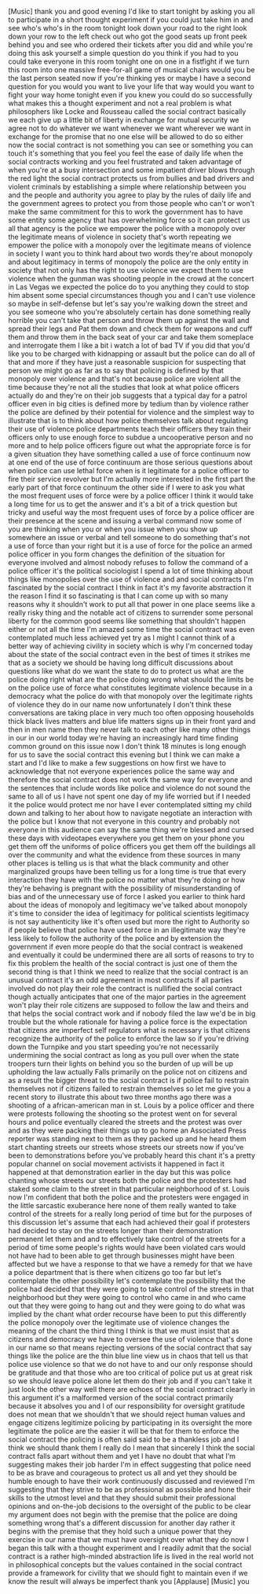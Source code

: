 
[Music]
thank you and good evening
I&#39;d like to start tonight by asking you
all to participate in a short thought
experiment if you could just take him in
and see who&#39;s who&#39;s in the room tonight
look down your road to the right look
down your row to the left check out who
got the good seats up front peek behind
you and see who ordered their tickets
after you did and while you&#39;re doing
this ask yourself a simple question do
you think if you had to you could take
everyone in this room tonight one on one
in a fistfight if we turn this room into
one massive free-for-all game of musical
chairs would you be the last person
seated now if you&#39;re thinking yes or
maybe I have a second question for you
would you want to live your life that
way would you want to fight your way
home tonight even if you knew you could
do so successfully what makes this a
thought experiment and not a real
problem is what philosophers like Locke
and Rousseau called the social contract
basically we each give up a little bit
of liberty in exchange for mutual
security we agree not to do whatever we
want whenever we want wherever we want
in exchange for the promise that no one
else will be allowed to do so either now
the social contract is not something you
can see or something you can touch it&#39;s
something that you feel you feel the
ease of daily life when the social
contracts working and you feel
frustrated and taken advantage of when
you&#39;re at a busy intersection and some
impatient driver blows through the red
light the social contract protects us
from bullies and bad drivers and violent
criminals by establishing a simple where
relationship between you and the people
and authority you agree to play by the
rules of daily life and the government
agrees to protect you from those people
who can&#39;t or won&#39;t make the same
commitment for this to work the
government has to have some entity some
agency that has overwhelming force so it
can protect us all that agency is the
police we empower the police with a
monopoly over the legitimate means of
violence in society that&#39;s worth
repeating we empower the police with a
monopoly over the legitimate means of
violence in society I want you to think
hard about two words they&#39;re about
monopoly and about legitimacy in terms
of monopoly the police are the only
entity in society that not only has the
right to use violence we expect them to
use violence when the gunman was
shooting people in the crowd at the
concert in Las Vegas we expected the
police do to you anything they could to
stop him absent some special
circumstances though you and I can&#39;t use
violence so maybe in self-defense but
let&#39;s say you&#39;re walking down the street
and you see someone who you&#39;re
absolutely certain has done something
really horrible you can&#39;t take that
person and throw them up against the
wall and spread their legs and Pat them
down and check them for weapons and cuff
them and throw them in the back seat of
your car and take them someplace and
interrogate them I like a bit i watch a
lot of bad TV
if you did that you&#39;d like you to be
charged with kidnapping or assault but
the police can do all of that and more
if they have just a reasonable suspicion
for suspecting that person we might go
as far as to say that policing is
defined by that monopoly over violence
and that&#39;s not because police are
violent all the time because they&#39;re not
all the studies that look at what police
officers actually do and they&#39;re on
their job suggests that a typical day
for a patrol officer even in big cities
is defined more by tedium than by
violence rather the police are defined
by their potential for violence and the
simplest way to illustrate that is to
think about how police themselves talk
about regulating their use of violence
police departments teach their officers
they train their officers only to use
enough force to subdue a uncooperative
person and no more and to help police
officers figure out what the appropriate
force is for a given situation they have
something called a use of force
continuum now at one end of the use of
force continuum are those serious
questions about when police can use
lethal force
when is it legitimate for a police
officer to fire their service revolver
but I&#39;m actually more interested in the
first part the early part of that force
continuum the other side if I were to
ask you what the most frequent uses of
force were by a police officer I think
it would take a long time for us to get
the answer and it&#39;s a bit of a trick
question but tricky and useful way the
most frequent uses of force by a police
officer are their presence at the scene
and issuing a verbal command now some of
you are thinking when you or when you
issue when you show up somewhere an
issue or verbal and tell someone to do
something that&#39;s not a use of force than
your right but it is a use of force for
the police an armed police officer in
you
form changes the definition of the
situation for everyone involved and
almost nobody refuses to follow the
command of a police officer it&#39;s the
political sociologist I spend a lot of
time thinking about things like
monopolies over the use of violence and
and social contracts I&#39;m fascinated by
the social contract I think in fact it&#39;s
my favorite abstraction it the reason I
find it so fascinating is that I can
come up with so many reasons why it
shouldn&#39;t work to put all that power in
one place seems like a really risky
thing and the notable act of citizens to
surrender some personal liberty for the
common good seems like something that
shouldn&#39;t happen either or not all the
time I&#39;m amazed some time the social
contract was even contemplated much less
achieved yet try as I might I cannot
think of a better way of achieving
civility in society which is why I&#39;m
concerned today about the state of the
social contract even in the best of
times it strikes me that as a society we
should be having long difficult
discussions about questions like what do
we want the state to do to protect us
what are the police doing right what are
the police doing wrong what should the
limits be on the police use of force
what constitutes legitimate violence
because in a democracy what the police
do with that monopoly over the
legitimate rights of violence they do in
our name now unfortunately I don&#39;t think
these conversations are taking place in
very much too often opposing households
thick black lives matters and blue life
matters signs up in their front yard and
then in men name then they never talk to
each other like many other things in our
in our world today we&#39;re having an
increasingly hard time finding common
ground on this issue now I don&#39;t think
18 minutes is long enough for us to save
the social contract this evening
but I think we can make a start and I&#39;d
like to make a few suggestions on how
first we have to acknowledge that not
everyone experiences police the same way
and therefore the social contract does
not work the same way for everyone and
the sentences that include words like
police and violence do not sound the
same to all of us I have not spent one
day of my life worried but if I needed
it the police would protect me nor have
I ever contemplated
sitting my child down and talking to her
about how to navigate negotiate an
interaction with the police but I know
that not everyone in this country and
probably not everyone in this audience
can say the same thing we&#39;re blessed and
cursed these days with videotapes
everywhere you get them on your phone
you get them off the uniforms of police
officers you get them off the buildings
all over the community and what the
evidence from these sources in many
other places is telling us is that what
the black community and other
marginalized groups have been telling us
for a long time is true that every
interaction they have with the police no
matter what they&#39;re doing or how they&#39;re
behaving is pregnant with the
possibility of misunderstanding of bias
and of the unnecessary use of force I
asked you earlier to think hard about
the ideas of monopoly and legitimacy
we&#39;ve talked about monopoly it&#39;s time to
consider the idea of legitimacy for
political scientists legitimacy is not
say authenticity like it&#39;s often used
but more the right to Authority so if
people believe that police have used
force in an illegitimate way they&#39;re
less likely to follow the authority of
the police and by extension the
government
if even more people do that the social
contract is weakened and eventually it
could be undermined there are all sorts
of reasons to try to fix this problem
the health of the social contract is
just one of them the second thing is
that I think we need to realize that the
social contract is an unusual contract
it&#39;s an odd agreement in most contracts
if all parties involved do not play
their role the contract is nullified the
social contract though actually
anticipates that one of the major
parties in the agreement won&#39;t play
their role citizens are supposed to
follow the law and theirs and that helps
the social contract work and if nobody
filed the law we&#39;d be in big trouble but
the whole rationale for having a police
force is the expectation that citizens
are imperfect self regulators what is
necessary is that citizens recognize the
authority of the police to enforce the
law so if you&#39;re driving down the
Turnpike and you start speeding you&#39;re
not necessarily undermining the social
contract as long as you pull over when
the state troopers turn their lights on
behind you so the burden of up will be
up upholding the law actually Falls
primarily on the police not on citizens
and as a result the bigger threat to the
social contract is if police fail to
restrain themselves not if citizens
failed to restrain themselves so let me
give you a recent story to illustrate
this about two three months ago there
was a shooting of a african-american man
in st. Louis by a police officer and
there were protests following the
shooting
so the protest went on for several hours
and police eventually cleared the
streets and the protest was over and as
they were packing their things up to go
home an Associated Press reporter was
standing next to them as they packed up
and he heard them start chanting
streets our streets whose streets our
streets now if you&#39;ve been to
demonstrations before you&#39;ve probably
heard this chant it&#39;s a pretty popular
channel on social movement activists it
happened in fact it happened at that
demonstration earlier in the day but
this was police chanting whose streets
our streets both the police and the
protesters had staked some claim to the
street in that particular neighborhood
of st. Louis now I&#39;m confident that both
the police and the protesters were
engaged in the little sarcastic
exuberance here none of them really
wanted to take control of the streets
for a really long period of time but for
the purposes of this discussion let&#39;s
assume that each had achieved their goal
if protesters had decided to stay on the
streets longer than their demonstration
permanent let them and and to
effectively take control of the streets
for a period of time some people&#39;s
rights would have been violated cars
would not have had to been able to get
through businesses might have been
affected but we have a response to that
we have a remedy for that we have a
police department that is there when
citizens go too far but let&#39;s
contemplate the other possibility let&#39;s
contemplate the possibility that the
police had decided that they were going
to take control of the streets in that
neighborhood but they were going to
control who came in and who came out
that they were going to hang out and
they were going to do what was implied
by the chant what order recourse have
been to put this differently
the police monopoly over the legitimate
use of violence changes the meaning of
the chant the third thing I think is
that we must insist that as citizens and
democracy we have to oversee the use of
violence that&#39;s done in our name
so that means rejecting versions of the
social contract that say things like the
police are the thin blue line view us in
chaos that tell us that police use
violence so that we do not have to and
our only response should be gratitude
and that those who are too critical of
police put us at great risk so we should
leave police alone let them do their job
and if you can&#39;t take it just look the
other way
well there are echoes of the social
contract clearly in this argument
it&#39;s a malformed version of the social
contract primarily because it absolves
you and I of our responsibility for
oversight gratitude does not mean that
we shouldn&#39;t that we should reject human
values and engage citizens legitimize
policing by participating in its
oversight the more legitimate the police
are the easier it will be that for them
to enforce the social contract the
policing is often said said to be a
thankless job and I think we should
thank them I really do I mean that
sincerely I think the social contract
falls apart without them and yet I have
no doubt that what I&#39;m suggesting makes
their job harder I&#39;m in effect
suggesting that police need to be as
brave and courageous to protect us all
and yet they should be humble enough to
have their work continuously discussed
and reviewed I&#39;m suggesting that they
strive to be as professional as possible
and hone their skills to the utmost
level and that they should submit their
professional opinions and on-the-job
decisions to the oversight of the public
to be clear my argument does not begin
with the premise that the police are
doing something wrong that&#39;s a different
discussion for another day rather it
begins with the premise that they hold
such a unique power that they exercise
in our name that we must have oversight
over what they do now I began this talk
with a thought experiment and I readily
admit
that the social contract is a rather
high-minded abstraction life is lived in
the real world not in philosophical
concepts but the values contained in the
social contract provide a framework for
civility that we should fight to
maintain even if we know the result will
always be imperfect thank you
[Applause]
[Music]
you
